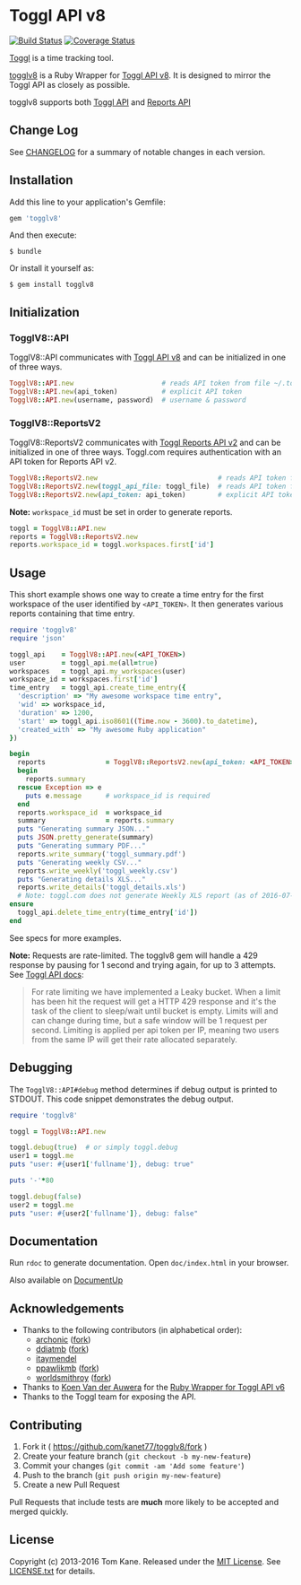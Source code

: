 
# Toggl API v8

[![Build Status](https://api.travis-ci.org/kanet77/togglv8.svg "Build Status")](https://travis-ci.org/kanet77/togglv8) [![Coverage Status](https://coveralls.io/repos/kanet77/togglv8/badge.svg?branch=master&service=github)](https://coveralls.io/github/kanet77/togglv8?branch=master)

[Toggl](http://www.toggl.com) is a time tracking tool.

[togglv8](/) is a Ruby Wrapper for [Toggl API v8](https://github.com/toggl/toggl_api_docs). It is designed to mirror the Toggl API as closely as possible.

togglv8 supports both [Toggl API](https://github.com/toggl/toggl_api_docs/blob/master/toggl_api.md) and [Reports API](https://github.com/toggl/toggl_api_docs/blob/master/reports.md)

## Change Log

See [CHANGELOG](CHANGELOG.md) for a summary of notable changes in each version.

## Installation

Add this line to your application's Gemfile:

```ruby
gem 'togglv8'
```

And then execute:

    $ bundle

Or install it yourself as:

    $ gem install togglv8

## Initialization

### TogglV8::API

TogglV8::API communicates with [Toggl API v8](https://github.com/toggl/toggl_api_docs/blob/master/toggl_api.md) and can be initialized in one of three ways.

```ruby
TogglV8::API.new                      # reads API token from file ~/.toggl
TogglV8::API.new(api_token)           # explicit API token
TogglV8::API.new(username, password)  # username & password
```

### TogglV8::ReportsV2

TogglV8::ReportsV2 communicates with [Toggl Reports API v2](https://github.com/toggl/toggl_api_docs/blob/master/reports.md) and can be initialized in one of three ways. Toggl.com requires authentication with an API token for Reports API v2.

```ruby
TogglV8::ReportsV2.new                              # reads API token from file ~/.toggl
TogglV8::ReportsV2.new(toggl_api_file: toggl_file)  # reads API token from toggl_file
TogglV8::ReportsV2.new(api_token: api_token)        # explicit API token
```

**Note:** `workspace_id` must be set in order to generate reports.

```ruby
toggl = TogglV8::API.new
reports = TogglV8::ReportsV2.new
reports.workspace_id = toggl.workspaces.first['id']
```

## Usage

This short example shows one way to create a time entry for the first workspace of the user identified by `<API_TOKEN>`. It then generates various reports containing that time entry.

```ruby
require 'togglv8'
require 'json'

toggl_api    = TogglV8::API.new(<API_TOKEN>)
user         = toggl_api.me(all=true)
workspaces   = toggl_api.my_workspaces(user)
workspace_id = workspaces.first['id']
time_entry   = toggl_api.create_time_entry({
  'description' => "My awesome workspace time entry",
  'wid' => workspace_id,
  'duration' => 1200,
  'start' => toggl_api.iso8601((Time.now - 3600).to_datetime),
  'created_with' => "My awesome Ruby application"
})

begin
  reports               = TogglV8::ReportsV2.new(api_token: <API_TOKEN>)
  begin
    reports.summary
  rescue Exception => e
    puts e.message      # workspace_id is required
  end
  reports.workspace_id  = workspace_id
  summary               = reports.summary
  puts "Generating summary JSON..."
  puts JSON.pretty_generate(summary)
  puts "Generating summary PDF..."
  reports.write_summary('toggl_summary.pdf')
  puts "Generating weekly CSV..."
  reports.write_weekly('toggl_weekly.csv')
  puts "Generating details XLS..."
  reports.write_details('toggl_details.xls')
  # Note: toggl.com does not generate Weekly XLS report (as of 2016-07-24)
ensure
  toggl_api.delete_time_entry(time_entry['id'])
end
```

See specs for more examples.

**Note:** Requests are rate-limited. The togglv8 gem will handle a 429 response by pausing for 1 second and trying again, for up to 3 attempts. See [Toggl API docs](https://github.com/toggl/toggl_api_docs#the-api-format):

> For rate limiting we have implemented a Leaky bucket. When a limit has been hit the request will get a HTTP 429 response and it's the task of the client to sleep/wait until bucket is empty. Limits will and can change during time, but a safe window will be 1 request per second. Limiting is applied per api token per IP, meaning two users from the same IP will get their rate allocated separately.

## Debugging

The `TogglV8::API#debug` method determines if debug output is printed to STDOUT. This code snippet demonstrates the debug output.

```ruby
require 'togglv8'

toggl = TogglV8::API.new

toggl.debug(true)  # or simply toggl.debug
user1 = toggl.me
puts "user: #{user1['fullname']}, debug: true"

puts '-'*80

toggl.debug(false)
user2 = toggl.me
puts "user: #{user2['fullname']}, debug: false"
```

## Documentation

Run `rdoc` to generate documentation. Open `doc/index.html` in your browser.

Also available on [DocumentUp](https://documentup.com/kanet77/togglv8)

## Acknowledgements

- Thanks to the following contributors (in alphabetical order):
    * [archonic](https://github.com/archonic) ([fork](https://github.com/archonic/togglv8))
    * [ddiatmb](https://github.com/ddiatmb) ([fork](https://github.com/ddiatmb/togglv8))
    * [itaymendel](https://github.com/itaymendel)
    * [ppawlikmb](https://github.com/ppawlikmb) ([fork](https://github.com/ppawlikmb/togglv8))
    * [worldsmithroy](https://github.com/worldsmithroy) ([fork](https://github.com/worldsmithroy/togglv8))
- Thanks to [Koen Van der Auwera](https://github.com/atog) for the [Ruby Wrapper for Toggl API v6](https://github.com/atog/toggl)
- Thanks to the Toggl team for exposing the API.

## Contributing

1. Fork it ( https://github.com/kanet77/togglv8/fork )
2. Create your feature branch (`git checkout -b my-new-feature`)
3. Commit your changes (`git commit -am 'Add some feature'`)
4. Push to the branch (`git push origin my-new-feature`)
5. Create a new Pull Request

Pull Requests that include tests are **much** more likely to be accepted and merged quickly.

## License

Copyright (c) 2013-2016 Tom Kane. Released under the [MIT License](http://opensource.org/licenses/mit-license.php). See [LICENSE.txt](LICENSE.txt) for details.
